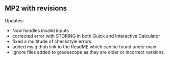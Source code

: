 ## MP2 with revisions

Updates:
- Now handles invalid inputs
- corrected error with STORING in both Quick and Interactive Calculator
- fixed a multitude of checkstyle errors.
- added my github link to the ReadME which can be found under main.
- ignore files added to gradescope as they are older or incorrect versions.
